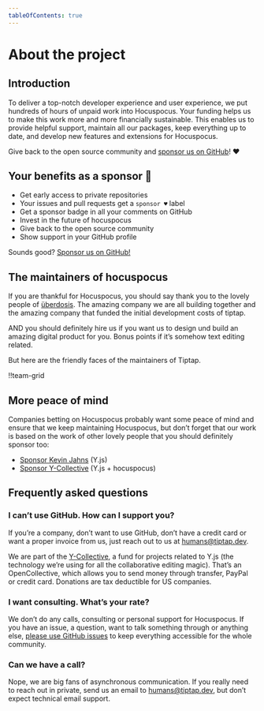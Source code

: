 ```yaml
---
tableOfContents: true
---
```


# About the project

## Introduction
To deliver a top-notch developer experience and user experience, we put hundreds of hours of unpaid work into Hocuspocus. Your funding helps us to make this work more and more financially sustainable. This enables us to provide helpful support, maintain all our packages, keep everything up to date, and develop new features and extensions for Hocuspocus.

Give back to the open source community and [sponsor us on GitHub](https://github.com/sponsors/ueberdosis)! ♥

## Your benefits as a sponsor 💖
* Get early access to private repositories
* Your issues and pull requests get a `sponsor ♥` label
* Get a sponsor badge in all your comments on GitHub
* Invest in the future of hocuspocus
* Give back to the open source community
* Show support in your GitHub profile

Sounds good? [Sponsor us on GitHub!](https://github.com/sponsors/ueberdosis)

## The maintainers of hocuspocus
If you are thankful for Hocuspocus, you should say thank you to the lovely people of [überdosis](https://ueberdosis.io). The amazing company we are all building together and the amazing company that funded the initial development costs of tiptap.

AND you should definitely hire us if you want us to design und build an amazing digital product for you. Bonus points if it’s somehow text editing related.

But here are the friendly faces of the maintainers of Tiptap.

!!team-grid

## More peace of mind
Companies betting on Hocuspocus probably want some peace of mind and ensure that we keep maintaining Hocuspocus, but don’t forget that our work is based on the work of other lovely people that you should definitely sponsor too:

* [Sponsor Kevin Jahns](https://github.com/sponsors/dmonad) (Y.js)
* [Sponsor Y-Collective](https://opencollective.com/y-collective) (Y.js + hocuspocus)

## Frequently asked questions

### I can’t use GitHub. How can I support you?
If you’re a company, don’t want to use GitHub, don’t have a credit card or want a proper invoice from us, just reach out to us at [humans@tiptap.dev](mailto:humans@tiptap.dev).

We are part of the [Y-Collective](https://opencollective.com/y-collective), a fund for projects related to Y.js (the technology we’re using for all the collaborative editing magic). That’s an OpenCollective, which allows you to send money through transfer, PayPal or credit card. Donations are tax deductible for US companies.

### I want consulting. What’s your rate?
We don’t do any calls, consulting or personal support for Hocuspocus. If you have an issue, a question, want to talk something through or anything else, [please use GitHub issues](https://github.com/ueberdosis/hocuspocus/issues) to keep everything accessible for the whole community.

### Can we have a call?
Nope, we are big fans of asynchronous communication. If you really need to reach out in private, send us an email to [humans@tiptap.dev](mailto:humans@tiptap.dev), but don’t expect technical email support.

